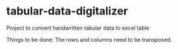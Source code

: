 # tabular-data-digitalizer
Project to convert handwritten tabular data to excel table

Things to be done:
The rows and columns need to be transposed.
